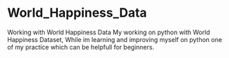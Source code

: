 # World_Happiness_Data
Working with World Happiness Data
My working on python with World Happiness Dataset,
While im learning and improving myself on python one of my practice which can be helpfull for beginners.
